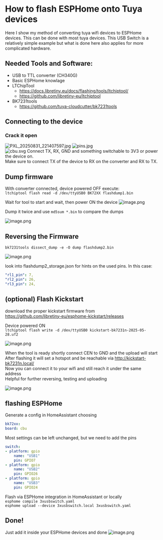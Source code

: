 # How to flash ESPHome onto Tuya devices
Here I show my method of converting tuya wifi devices to ESPHome devices. This can be done with most tuya devices. This USB Switch is a relatively simple example but what is done here also applies for more complicated hardware.

## Needed Tools and Software:
- USB to TTL converter (CH340G)
- Basic ESPHome knowlage
- LTChipTool
	- https://docs.libretiny.eu/docs/flashing/tools/ltchiptool/
	- https://github.com/libretiny-eu/ltchiptool
- BK7231tools
	- https://github.com/tuya-cloudcutter/bk7231tools
## Connecting to the device
### Crack it open
![PXL_20250831_221407597.jpg](images/0.jpg)     ![pins.jpg](images/1.jpg)  
![cbu.svg](images/2.svg)
Connect TX, RX, GND and something switchable to 3V3 or power the device on.  
Make sure to connect TX of the device to RX on the converter and RX to TX.

## Dump firmware
With converter connected, device powered OFF execute:  
`ltchiptool flash read -d /dev/ttyUSB0 BK72XX flashdump1.bin`  

Wait for tool to start and wait, then power ON the device
![image.png](images/3.png)  

Dump it twice and use `md5sum *.bin` to compare the dumps  

![image.png](images/4.png)

## Reversing the Firmware
`bk7231tools dissect_dump -e -O dump flashdump2.bin`  

![image.png](images/5.png)  

look into flashdump2_storage.json for hints on the used pins. In this case:
```YAML
"rl1_pin": 7,
"rl2_pin": 26,
"rl3_pin": 24,
```
## (optional) Flash Kickstart
download the proper kickstart firmware from  
https://github.com/libretiny-eu/esphome-kickstart/releases  

Device powered ON  
`ltchiptool flash write -d /dev/ttyUSB0 kickstart-bk7231n-2025-05-28.uf2`  

![image.png](images/6.png)  

When the tool is ready shortly connect CEN to GND and the upload will start  
After flashing it will set a hotspot and be reachable via http://kickstart-bk7231n.local/  
Now you can connect it to your wifi and still reach it under the same address  
Helpful for further reversing, testing and uploading  

![image.png](images/7.png)

## flashing ESPHome
Generate a config in HomeAssistant choosing
```YAML
bk72xx:
board: cbu
```
Most settings can be left unchanged, but we need to add the pins
```YAML
switch:
- platform: gpio
	name: "USB1"
	pin: GPIO7
- platform: gpio
	name: "USB2"
	pin: GPIO26
- platform: gpio
	name: "USB3"
	pin: GPIO24
```
Flash via ESPHome integration in HomeAssistant or locally  
`esphome compile 3xusbswitch.yaml`  
`esphome upload --device 3xusbswitch.local 3xusbswitch.yaml`

## Done!
Just add it inside your ESPHome devices and done
![image.png](images/8.png)

